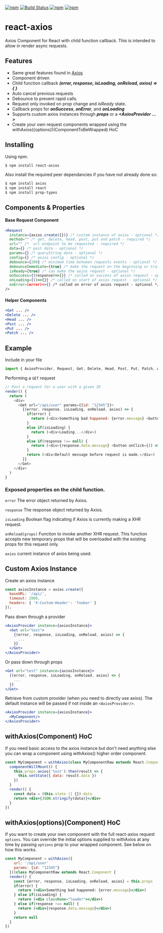 
[![npm](https://img.shields.io/npm/v/react-axios.svg)](https://www.npmjs.com/package/react-axios)
[![Build Status](https://travis-ci.org/sheaivey/react-axios.svg?branch=master)](https://travis-ci.org/sheaivey/react-axios)
[![npm](https://img.shields.io/npm/l/react-axios.svg)](https://github.com/sheaivey/react-axios/blob/master/LICENSE)
[![npm](https://img.shields.io/npm/dt/react-axios.svg)](https://www.npmjs.com/package/react-axios)
# react-axios
Axios Component for React with child function callback.
This is intended to allow in render async requests.

## Features

- Same great features found in [Axios](https://github.com/mzabriskie/axios)
- Component driven
- Child function callback ***(error, response, isLoading, onReload, axios) => { }***
- Auto cancel previous requests
- Debounce to prevent rapid calls.
- Request only invoked on prop change and *isReady* state.
- Callback props for ***onSuccess***, ***onError***, and ***onLoading***
- Supports custom axios instances through ***props*** or a ***&lt;AxiosProvider ... &gt;***
- Create your own request components wrapped using the withAxios({options})(ComponentToBeWrapped) HoC

## Installing

Using npm:

```bash
$ npm install react-axios
```

Also install the required peer dependancies if you have not already done so:

```bash
$ npm install axios
$ npm install react
$ npm install prop-types
```

## Components & Properties

#### Base Request Component
```jsx
<Request
  instance={axios.create({})} /* custom instance of axios - optional */
  method="" /* get, delete, head, post, put and patch - required */
  url="" /*  url endpoint to be requested - required */
  data={} /* post data - optional */
  params={} /* queryString data - optional */
  config={} /* axios config - optional */
  debounce={200} /* minimum time between requests events - optional */
  debounceImmediate={true} /* make the request on the beginning or trailing end of debounce - optional */
  isReady={true} /* can make the axios request - optional */
  onSuccess={(response)=>{}} /* called on success of axios request - optional */
  onLoading={()=>{}} /* called on start of axios request - optional */
  onError=(error)=>{} /* called on error of axios request - optional */
/>
```

#### Helper Components
```jsx
<Get ... />
<Delete ... />
<Head ... />
<Post ... />
<Put ... />
<Patch ... />
```

## Example

Include in your file

```js
import { AxiosProvider, Request, Get, Delete, Head, Post, Put, Patch, withAxios } from 'react-axios'
```

Performing a `GET` request

```js
// Post a request for a user with a given ID
render() {
  return (
    <div>
      <Get url="/api/user" params={{id: "12345"}}>
        {(error, response, isLoading, onReload, axios) => {
          if(error) {
            return (<div>Something bad happened: {error.message} <button onClick={() => onReload({ params: { reload: true } })}>Retry</button></div>)
          }
          else if(isLoading) {
            return (<div>Loading...</div>)
          }
          else if(response !== null) {
            return (<div>{response.data.message} <button onClick={() => onReload({ params: { refresh: true } })}>Refresh</button></div>)
          }
          return (<div>Default message before request is made.</div>)
        }}
      </Get>
    </div>
  )
}
```

### Exposed properties on the child function.
`error` The error object returned by Axios.

`response` The response object returned by Axios.

`isLoading` Boolean flag indicating if Axios is currently making a XHR request.

`onReload(props)` Function to invoke another XHR request. This function accepts new temporary props that will be overloaded with the existing props for this request only.

`axios` current instance of axios being used.


## Custom Axios Instance

Create an axios instance
```js
const axiosInstance = axios.create({
  baseURL: '/api/',
  timeout: 2000,
  headers: { 'X-Custom-Header': 'foobar' }
});

```

Pass down through a provider
```jsx
<AxiosProvider instance={axiosInstance}>
  <Get url="test">
    {(error, response, isLoading, onReload, axios) => {
      ...
    }}
  </Get>
</AxiosProvider>
```

Or pass down through props
```jsx
<Get url="test" instance={axiosInstance}>
  {(error, response, isLoading, onReload, axios) => {
    ...
  }}
</Get>
```

Retrieve from custom provider (when you need to directly use axios).
The default instance will be passed if not inside an `<AxiosProvider/>`.
```jsx
<AxiosProvider instance={axiosInstance}>
  <MyComponent/>
</AxiosProvider>
```

## withAxios(Component) HoC
If you need basic access to the axios instance but don't need anything else you can wrap a component using withAxios() higher order component.
```jsx
const MyComponent = withAxios(class MyComponentRaw extends React.Component {
  componentWillMount() {
    this.props.axios('test').then(result => {
      this.setState({ data: result.data })
    })
  }
  render() {
    const data = (this.state || {}).data
    return <div>{JSON.stringify(data)}</div>
  }
})
```

## withAxios(options)(Component) HoC
If you want to create your own component with the full react-axios request `options`. You can override the initial options supplied to withAxios at any time by passing `options` prop to your wrapped component. See below on how this works.

```jsx
const MyComponent = withAxios({
    url: '/api/user'
    params: {id: "12345"}
  })(class MyComponentRaw extends React.Component {
  render() {
    const {error, response, isLoading, onReload, axios} = this.props
    if(error) {
      return (<div>Something bad happened: {error.message}</div>)
    } else if(isLoading) {
      return (<div className="loader"></div>)
    } else if(response !== null) {
      return (<div>{response.data.message}</div>)
    }
    return null
  }
})
```
